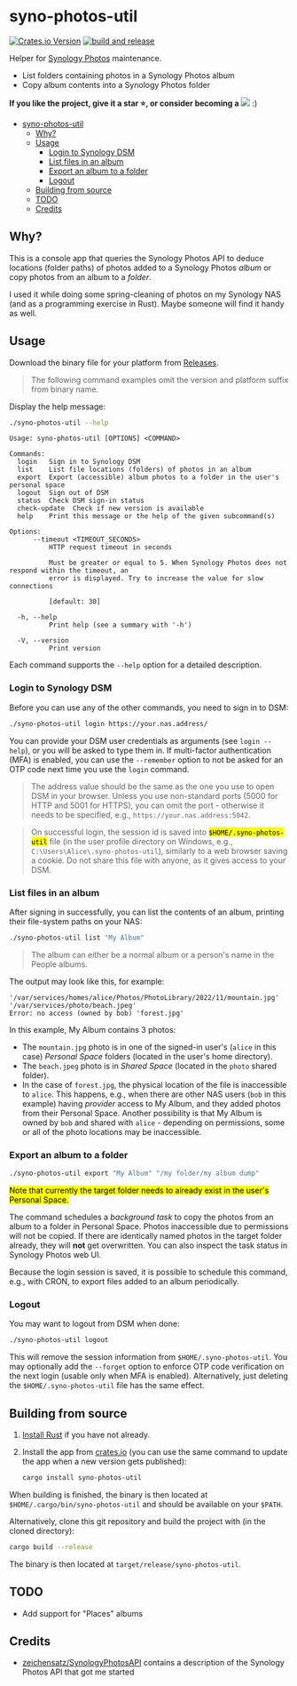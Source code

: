# syno-photos-util

[![Crates.io
Version](https://img.shields.io/crates/v/syno-photos-util)](https://crates.io/crates/syno-photos-util)
[![build and release](https://github.com/Caleb9/syno-photos-util/actions/workflows/github-actions.yml/badge.svg)](https://github.com/Caleb9/syno-photos-util/actions/workflows/github-actions.yml)

Helper for [Synology
Photos](https://www.synology.com/en-global/dsm/feature/photos)
maintenance.

* List folders containing photos in a Synology Photos album
* Copy album contents into a Synology Photos folder

__If you like the project, give it a star ⭐, or consider becoming a__
[![](https://img.shields.io/static/v1?label=Sponsor&message=%E2%9D%A4&logo=GitHub&color=%23fe8e86)](https://github.com/sponsors/caleb9)
:)

- [syno-photos-util](#syno-photos-util)
  - [Why?](#why)
  - [Usage](#usage)
    - [Login to Synology DSM](#login-to-synology-dsm)
    - [List files in an album](#list-files-in-an-album)
    - [Export an album to a folder](#export-an-album-to-a-folder)
    - [Logout](#logout)
  - [Building from source](#building-from-source)
  - [TODO](#todo)
  - [Credits](#credits)

## Why?

This is a console app that queries the Synology Photos API to deduce
locations (folder paths) of photos added to a Synology Photos *album*
or copy photos from an album to a *folder*.

I used it while doing some spring-cleaning of photos on my Synology
NAS (and as a programming exercise in Rust). Maybe someone will find
it handy as well.


## Usage

Download the binary file for your platform from
[Releases](https://github.com/caleb9/syno-photos-util/releases).

> The following command examples omit the version and platform suffix
> from binary name.

Display the help message:

```bash
./syno-photos-util --help
```

```
Usage: syno-photos-util [OPTIONS] <COMMAND>

Commands:
  login   Sign in to Synology DSM
  list    List file locations (folders) of photos in an album
  export  Export (accessible) album photos to a folder in the user's personal space
  logout  Sign out of DSM
  status  Check DSM sign-in status
  check-update  Check if new version is available
  help    Print this message or the help of the given subcommand(s)

Options:
      --timeout <TIMEOUT_SECONDS>
          HTTP request timeout in seconds
          
          Must be greater or equal to 5. When Synology Photos does not respond within the timeout, an
          error is displayed. Try to increase the value for slow connections
          
          [default: 30]

  -h, --help
          Print help (see a summary with '-h')

  -V, --version
          Print version
```

Each command supports the `--help` option for a detailed description.

### Login to Synology DSM

Before you can use any of the other commands, you need to sign in to
DSM:

```bash
./syno-photos-util login https://your.nas.address/
```

You can provide your DSM user credentials as arguments (see `login
--help`), or you will be asked to type them in. If multi-factor
authentication (MFA) is enabled, you can use the `--remember` option
to not be asked for an OTP code next time you use the `login` command.

> The address value should be the same as the one you use to open DSM
> in your browser. Unless you use non-standard ports (5000 for HTTP
> and 5001 for HTTPS), you can omit the port - otherwise it needs to
> be specified, e.g., `https://your.nas.address:5042`.

> On successful login, the session id is saved into
> <mark>`$HOME/.syno-photos-util`</mark> file (in the user profile
> directory on Windows, e.g., `C:\Users\Alice\.syno-photos-util`),
> similarly to a web browser saving a cookie. Do not share this file
> with anyone, as it gives access to your DSM.

### List files in an album

After signing in successfully, you can list the contents of an album,
printing their file-system paths on your NAS:

```bash
./syno-photos-util list "My Album"
```

> The album can either be a normal album or a person's name in the
> People albums.

The output may look like this, for example:

```
'/var/services/homes/alice/Photos/PhotoLibrary/2022/11/mountain.jpg'
'/var/services/photo/beach.jpeg'
Error: no access (owned by bob) 'forest.jpg'
```

In this example, My Album contains 3 photos:
* The `mountain.jpg` photo is in one of the signed-in user's (`alice`
  in this case) *Personal Space* folders (located in the user's home
  directory).
* The `beach.jpeg` photo is in *Shared Space* (located in the `photo`
  shared folder).
* In the case of `forest.jpg`, the physical location of the file is
  inaccessible to `alice`. This happens, e.g., when there are other
  NAS users (`bob` in this example) having *provider* access to My
  Album, and they added photos from their Personal Space. Another
  possibility is that My Album is owned by `bob` and shared with
  `alice` - depending on permissions, some or all of the photo
  locations may be inaccessible.

### Export an album to a folder

```bash
./syno-photos-util export "My Album" "/my folder/my album dump"
```

<mark>Note that currently the target folder needs to already exist in
the user's Personal Space.</mark>

The command schedules a *background task* to copy the photos from an
album to a folder in Personal Space. Photos inaccessible due to
permissions will not be copied. If there are identically named photos
in the target folder already, they will **not** get overwritten. You
can also inspect the task status in Synology Photos web UI.

Because the login session is saved, it is possible to schedule this
command, e.g., with CRON, to export files added to an album
periodically.

### Logout

You may want to logout from DSM when done:

```bash
./syno-photos-util logout
```

This will remove the session information from
`$HOME/.syno-photos-util`. You may optionally add the `--forget`
option to enforce OTP code verification on the next login (usable only
when MFA is enabled). Alternatively, just deleting the
`$HOME/.syno-photos-util` file has the same effect.

## Building from source

1. [Install Rust](https://www.rust-lang.org/tools/install) if you have
   not already.
2. Install the app from
   [crates.io](https://crates.io/crates/syno-photos-util) (you can use
   the same command to update the app when a new version gets
   published):

   ```bash
   cargo install syno-photos-util
   ```

When building is finished, the binary is then located at
`$HOME/.cargo/bin/syno-photos-util` and should be available on your
`$PATH`.

Alternatively, clone this git repository and build the project with
(in the cloned directory):

```bash
cargo build --release
```

The binary is then located at `target/release/syno-photos-util`.

## TODO

* Add support for "Places" albums

## Credits

* [zeichensatz/SynologyPhotosAPI](https://github.com/zeichensatz/SynologyPhotosAPI)
  contains a description of the Synology Photos API that got me
  started
